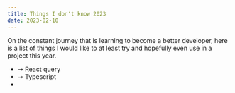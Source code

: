 ```yaml
---
title: Things I don't know 2023
date: 2023-02-10
---
```


On the constant journey that is learning to become a better developer, here is a list of things I would like to at least try and hopefully even use in a project this year.

- ➞ React query
- ➞ Typescript
- 

